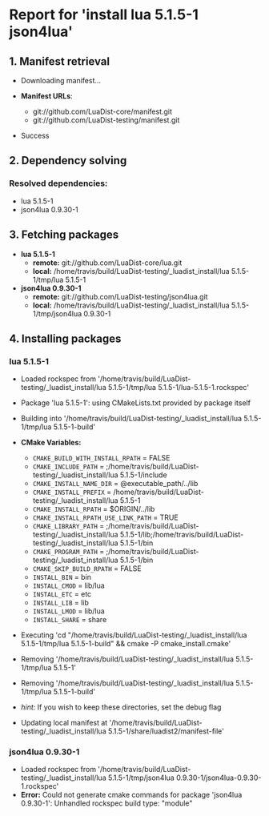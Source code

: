 # Report for 'install lua 5.1.5-1 json4lua'


## 1. Manifest retrieval

- Downloading manifest...

- **Manifest URLs**:
    - git://github.com/LuaDist-core/manifest.git
    - git://github.com/LuaDist-testing/manifest.git
- Success

## 2. Dependency solving


### Resolved dependencies:
- lua 5.1.5-1
- json4lua 0.9.30-1

## 3. Fetching packages

- **lua 5.1.5-1**
    - **remote:** git://github.com/LuaDist-core/lua.git
    - **local:** /home/travis/build/LuaDist-testing/_luadist_install/lua 5.1.5-1/tmp/lua 5.1.5-1
- **json4lua 0.9.30-1**
    - **remote:** git://github.com/LuaDist-testing/json4lua.git
    - **local:** /home/travis/build/LuaDist-testing/_luadist_install/lua 5.1.5-1/tmp/json4lua 0.9.30-1

## 4. Installing packages


### lua 5.1.5-1
- Loaded rockspec from '/home/travis/build/LuaDist-testing/_luadist_install/lua 5.1.5-1/tmp/lua 5.1.5-1/lua-5.1.5-1.rockspec'
- Package 'lua 5.1.5-1': using CMakeLists.txt provided by package itself
- Building into '/home/travis/build/LuaDist-testing/_luadist_install/lua 5.1.5-1/tmp/lua 5.1.5-1-build'
- **CMake Variables:**
    - `CMAKE_BUILD_WITH_INSTALL_RPATH` = FALSE
    - `CMAKE_INCLUDE_PATH` = ;/home/travis/build/LuaDist-testing/_luadist_install/lua 5.1.5-1/include
    - `CMAKE_INSTALL_NAME_DIR` = @executable_path/../lib
    - `CMAKE_INSTALL_PREFIX` = /home/travis/build/LuaDist-testing/_luadist_install/lua 5.1.5-1
    - `CMAKE_INSTALL_RPATH` = $ORIGIN/../lib
    - `CMAKE_INSTALL_RPATH_USE_LINK_PATH` = TRUE
    - `CMAKE_LIBRARY_PATH` = ;/home/travis/build/LuaDist-testing/_luadist_install/lua 5.1.5-1/lib;/home/travis/build/LuaDist-testing/_luadist_install/lua 5.1.5-1/bin
    - `CMAKE_PROGRAM_PATH` = ;/home/travis/build/LuaDist-testing/_luadist_install/lua 5.1.5-1/bin
    - `CMAKE_SKIP_BUILD_RPATH` = FALSE
    - `INSTALL_BIN` = bin
    - `INSTALL_CMOD` = lib/lua
    - `INSTALL_ETC` = etc
    - `INSTALL_LIB` = lib
    - `INSTALL_LMOD` = lib/lua
    - `INSTALL_SHARE` = share
- Executing 'cd "/home/travis/build/LuaDist-testing/_luadist_install/lua 5.1.5-1/tmp/lua 5.1.5-1-build" && cmake -P cmake_install.cmake'
- Removing '/home/travis/build/LuaDist-testing/_luadist_install/lua 5.1.5-1/tmp/lua 5.1.5-1'
- Removing '/home/travis/build/LuaDist-testing/_luadist_install/lua 5.1.5-1/tmp/lua 5.1.5-1-build'

- *hint:* If you wish to keep these directories, set the debug flag
- Updating local manifest at '/home/travis/build/LuaDist-testing/_luadist_install/lua 5.1.5-1/share/luadist2/manifest-file'

### json4lua 0.9.30-1
- Loaded rockspec from '/home/travis/build/LuaDist-testing/_luadist_install/lua 5.1.5-1/tmp/json4lua 0.9.30-1/json4lua-0.9.30-1.rockspec'
- **Error:** Could not generate cmake commands for package 'json4lua 0.9.30-1': Unhandled rockspec build type: "module"
